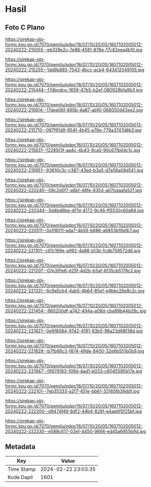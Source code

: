 # Hasil

## Foto C Plano

https://sirekap-obj-formc.kpu.go.id/7070/pemilu/pdpr/16/07/10/20/05/1607102005012-20240222-215055--eb328e2c-7e88-4581-876e-17c82eea4b10.jpg

https://sirekap-obj-formc.kpu.go.id/7070/pemilu/pdpr/16/07/10/20/05/1607102005012-20240222-215255--1dd9b885-7543-4bcc-acb4-643412049105.jpg

https://sirekap-obj-formc.kpu.go.id/7070/pemilu/pdpr/16/07/10/20/05/1607102005012-20240222-215444--f7dbcdce-1659-47b5-b2ef-080928b1a9b3.jpg

https://sirekap-obj-formc.kpu.go.id/7070/pemilu/pdpr/16/07/10/20/05/1607102005012-20240222-215614--17dee06f-895b-4a87-abf0-068050d43ee2.jpg

https://sirekap-obj-formc.kpu.go.id/7070/pemilu/pdpr/16/07/10/20/05/1607102005012-20240222-215710--097f91d9-654f-4b45-a76e-779a3747d8b3.jpg

https://sirekap-obj-formc.kpu.go.id/7070/pemilu/pdpr/16/07/10/20/05/1607102005012-20240222-215831--f2285f3f-aa4c-4b43-9ca5-90c67fb64c1c.jpg

https://sirekap-obj-formc.kpu.go.id/7070/pemilu/pdpr/16/07/10/20/05/1607102005012-20240222-215951--93810c3c-c387-43ed-b3a5-d7a56a09d541.jpg

https://sirekap-obj-formc.kpu.go.id/7070/pemilu/pdpr/16/07/10/20/05/1607102005012-20240222-220240--09c2d0f7-a6bf-48fe-8354-a07bdaafa521.jpg

https://sirekap-obj-formc.kpu.go.id/7070/pemilu/pdpr/16/07/10/20/05/1607102005012-20240222-220344--5d4bd9be-df7d-4172-9c46-ff5530c60a84.jpg

https://sirekap-obj-formc.kpu.go.id/7070/pemilu/pdpr/16/07/10/20/05/1607102005012-20240222-220511--0a1f8011-ada7-4b59-b886-a6853bf9afb7.jpg

https://sirekap-obj-formc.kpu.go.id/7070/pemilu/pdpr/16/07/10/20/05/1607102005012-20240222-221101--c61c169e-a992-4a88-b13b-fcdb759572d6.jpg

https://sirekap-obj-formc.kpu.go.id/7070/pemilu/pdpr/16/07/10/20/05/1607102005012-20240222-221207--07e391e6-d25f-4d2b-b5af-6f35cb5178c2.jpg

https://sirekap-obj-formc.kpu.go.id/7070/pemilu/pdpr/16/07/10/20/05/1607102005012-20240222-221331--6c9a5cb4-4ab5-4b64-85e1-e4bbc26e8c2c.jpg

https://sirekap-obj-formc.kpu.go.id/7070/pemilu/pdpr/16/07/10/20/05/1607102005012-20240222-221454--860200df-a742-494a-a09d-cba89b44b28c.jpg

https://sirekap-obj-formc.kpu.go.id/7070/pemilu/pdpr/16/07/10/20/05/1607102005012-20240222-221621--0e6f8084-9742-4191-93b5-98a23d68f38d.jpg

https://sirekap-obj-formc.kpu.go.id/7070/pemilu/pdpr/16/07/10/20/05/1607102005012-20240222-221828--b7fb66c3-f874-49de-8400-32e6b551b0b9.jpg

https://sirekap-obj-formc.kpu.go.id/7070/pemilu/pdpr/16/07/10/20/05/1607102005012-20240222-221947--0f679183-109d-4ad1-b033-c6045595b17e.jpg

https://sirekap-obj-formc.kpu.go.id/7070/pemilu/pdpr/16/07/10/20/05/1607102005012-20240222-222101--7eb35333-a2f7-451e-bb61-33165fb39ddf.jpg

https://sirekap-obj-formc.kpu.go.id/7070/pemilu/pdpr/16/07/10/20/05/1607102005012-20240222-222200--d9474f49-6df2-44b4-826f-e4aebf0f25bf.jpg

https://sirekap-obj-formc.kpu.go.id/7070/pemilu/pdpr/16/07/10/20/05/1607102005012-20240222-222330--e588c617-02e1-4450-9866-ed45a6955b9d.jpg


## Metadata

| Key        | Value               |
| ---------- | ------------------- |
| Time Stamp | 2024-02-22 23:03:35 |
| Kode Dapil | 1601                |



